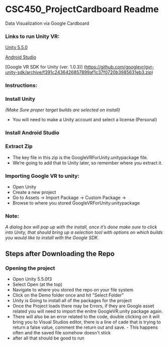 # CSC450_ProjectCardboard Readme
Data Visualization via Google Cardboard

### Links to run Unity VR:

[Unity 5.5.0](https://unity3d.com/get-unity/download?thank-you=update&download_nid=44093&os=Win)

[Android Studio](https://dl.google.com/dl/android/studio/install/2.2.3.0/android-studio-bundle-145.3537739-windows.exe)

[Google VR SDK for Unity (ver. 1.0.3)] (https://github.com/googlevr/gvr-unity-sdk/archive/f391c2436426857899af1c37f0720b3985631eb3.zip)


### Instructions:

### Install Unity 
  *(Make Sure proper target builds are selected on install)*
   * You will need to make a Unity account and select a license (Personal)

### Install Android Studio

### Extract Zip 
   * The key file in this zip is the GoogleVRForUnity.unitypackage file. 
   * We’re going to add that to Unity later, so remember where you extract it.

### Importing Google VR to unity:
   * Open Unity
   * Create a new project
   * Go to Assets -> Import Package -> Custom Package -> 
   * Browse to where you stored GoogleVRForUnity.unitypackage
   
### Note:
*A dialog box will pop up with the install, once it’s done make sure to click into Unity, that should bring up a selection tool with options on which builds you would like to install with the Google SDK.*

## Steps after Downloading the Repo

### Opening the project
 * Open Unity 5.5.0f3
 * Select Open (at the top)
 * Navigate to where you stored the repo on your file system
 * Click on the Demo folder once and hit "Select Folder"
 * Unity is Going to install all of the packages for the project
 * Once the Project loads there may be Errors, if they are Google asset related you will need to import the enitre GoogleVR.unity package again. 
 * There will also be an error related to the code, double clicking on it will bring you to Visual Studios editor, there is a line of cade that is trying to return a false value, comment the return out and save. - This happens often and the saved file somehow doesn't stick
 * after all that should be good to run
 
